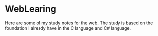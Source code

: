 # WebLearing
Here are some of my study notes for the web. The study is based on the foundation I already have in the C language and C# language.
